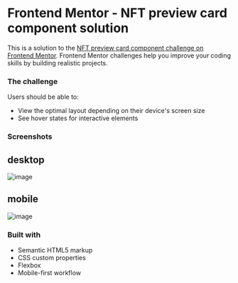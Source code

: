 # Frontend Mentor - NFT preview card component solution

This is a solution to the [NFT preview card component challenge on Frontend Mentor](https://www.frontendmentor.io/challenges/nft-preview-card-component-SbdUL_w0U). Frontend Mentor challenges help you improve your coding skills by building realistic projects. 

### The challenge

Users should be able to:

- View the optimal layout depending on their device's screen size
- See hover states for interactive elements

### Screenshots
## desktop 

![image](https://github.com/biswarupgh0sh/NFT-preview-card-component/assets/73950565/3f017539-d1a6-4edd-93e7-e4a014ed069a)

## mobile

![image](https://github.com/biswarupgh0sh/NFT-preview-card-component/assets/73950565/2bce6fc1-1eed-46ac-b5e3-c8188339592b)


### Built with

- Semantic HTML5 markup
- CSS custom properties
- Flexbox
- Mobile-first workflow
